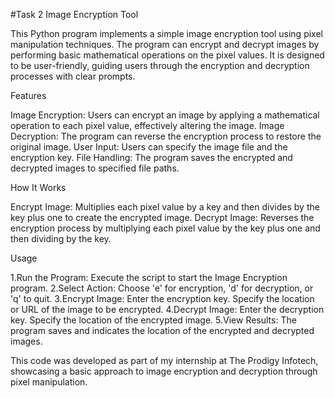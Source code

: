 #Task 2 Image Encryption Tool

This Python program implements a simple image encryption tool using pixel manipulation techniques. The program can encrypt and decrypt images by performing basic mathematical operations on the pixel values. It is designed to be user-friendly, guiding users through the encryption and decryption processes with clear prompts.

Features

Image Encryption: Users can encrypt an image by applying a mathematical operation to each pixel value, effectively altering the image. Image Decryption: The program can reverse the encryption process to restore the original image. User Input: Users can specify the image file and the encryption key. File Handling: The program saves the encrypted and decrypted images to specified file paths.

How It Works

Encrypt Image: Multiplies each pixel value by a key and then divides by the key plus one to create the encrypted image. Decrypt Image: Reverses the encryption process by multiplying each pixel value by the key plus one and then dividing by the key.

Usage

1.Run the Program: Execute the script to start the Image Encryption program. 2.Select Action: Choose 'e' for encryption, 'd' for decryption, or 'q' to quit. 3.Encrypt Image: Enter the encryption key. Specify the location or URL of the image to be encrypted. 4.Decrypt Image: Enter the decryption key. Specify the location of the encrypted image. 5.View Results: The program saves and indicates the location of the encrypted and decrypted images.

This code was developed as part of my internship at The Prodigy Infotech, showcasing a basic approach to image encryption and decryption through pixel manipulation.
